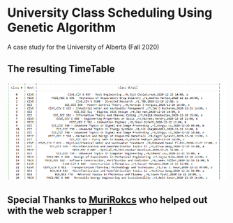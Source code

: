 # University Class Scheduling Using Genetic Algorithm

A case study for the University of Alberta (Fall 2020)

## The resulting TimeTable

![](images/Capture3.PNG)

## Special Thanks to [MuriRokcs](https://github.com/MuriRokcs) who helped out with the web scrapper !
